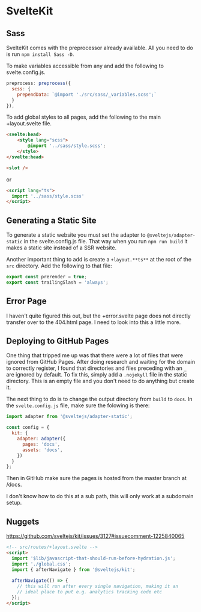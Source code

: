 # SvelteKit

## Sass

SvelteKit comes with the preprocessor already available. All you need to do is run `npm install Sass -D`. 

To make variables accessible from any and add the following to svelte.config.js.

``` js
preprocess: preprocess({
  scss: {
    prependData: `@import './src/sass/_variables.scss';`
  }
}),
```

To add global styles to all pages, add the following to the main +layout.svelte file.

```html
<svelte:head>
	<style lang="scss">
		@import '../sass/style.scss';
	</style>
</svelte:head>

<slot />
```

or

```html
<script lang="ts">
  import '../sass/style.scss'
</script>
```

## Generating a Static Site

To generate a static website you must set the adapter to `@sveltejs/adapter-static` in the svelte.config.js file. That way when you run `npm run build` it makes a static site instead of a SSR website.

Another important thing to add is create a `+layout.**ts**` at the root of the `src` directory. Add the following to that file:

```ts
export const prerender = true;
export const trailingSlash = 'always';
```

## Error Page

I haven't quite figured this out, but the +error.svelte page does not directly transfer over to the 404.html page. I need to look into this a little more.

## Deploying to GitHub Pages

One thing that tripped me up was that there were a lot of files that were ignored from GitHub Pages. After doing research and waiting for the domain to correctly register, I found that directories and files preceding with an `_` are ignored by default. To fix this, simply add a `.nojekyll` file in the static directory. This is an empty file and you don't need to do anything but create it.

The next thing to do is to change the output directory from `build` to `docs`. In the `svelte.config.js` file, make sure the folowing is there:

```js
import adapter from '@sveltejs/adapter-static';

const config = {
  kit: {
    adapter: adapter({
      pages: 'docs',
      assets: 'docs',
    })
  }
};

```

Then in GitHub make sure the pages is hosted from the master branch at /docs. 

I don't know how to do this at a sub path, this will only work at a subdomain setup.

## Nuggets

https://github.com/sveltejs/kit/issues/3127#issuecomment-1225840065

``` html
<!-- src/routes/+layout.svelte -->
<script>
  import '$lib/javascript-that-should-run-before-hydration.js';
  import './global.css';
  import { afterNavigate } from '@sveltejs/kit';
  
  afterNavigate(() => {
    // this will run after every single navigation, making it an
    // ideal place to put e.g. analytics tracking code etc
  });
</script>
```
